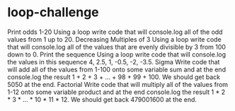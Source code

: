 # loop-challenge
Print odds 1-20 Using a loop write code that will console.log all of the odd values from 1 up to 20.  Decreasing Multiples of 3 Using a loop write code that will console.log all of the values that are evenly divisible by 3 from 100 down to 0.  Print the sequence Using a loop write code that will console.log the values in this sequence 4, 2.5, 1, -0.5, -2, -3.5.  Sigma Write code that will add all of the values from 1-100 onto some variable sum and at the end console.log the result 1 + 2 + 3 + ... + 98 + 99 + 100. We should get back 5050 at the end.  Factorial Write code that will multiply all of the values from 1-12 onto some variable product and at the end console.log the result 1 * 2 * 3 * ... * 10 * 11 * 12. We should get back 479001600 at the end.
